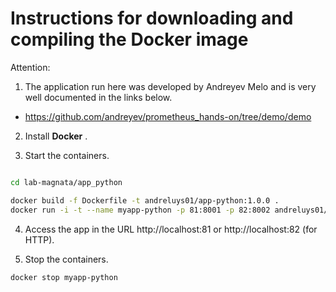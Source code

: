 # Instructions for downloading and compiling the Docker image

Attention:

1) The application run here was developed by Andreyev Melo and is very well documented in the links below.

* https://github.com/andreyev/prometheus_hands-on/tree/demo/demo

2) Install **Docker** .

3) Start the containers.

```sh

cd lab-magnata/app_python

docker build -f Dockerfile -t andreluys01/app-python:1.0.0 .
docker run -i -t --name myapp-python -p 81:8001 -p 82:8002 andreluys01/app-python:1.0.0
```

4) Access the app in the URL http://localhost:81 or http://localhost:82  (for HTTP).

5) Stop the containers.

```sh
docker stop myapp-python
```
